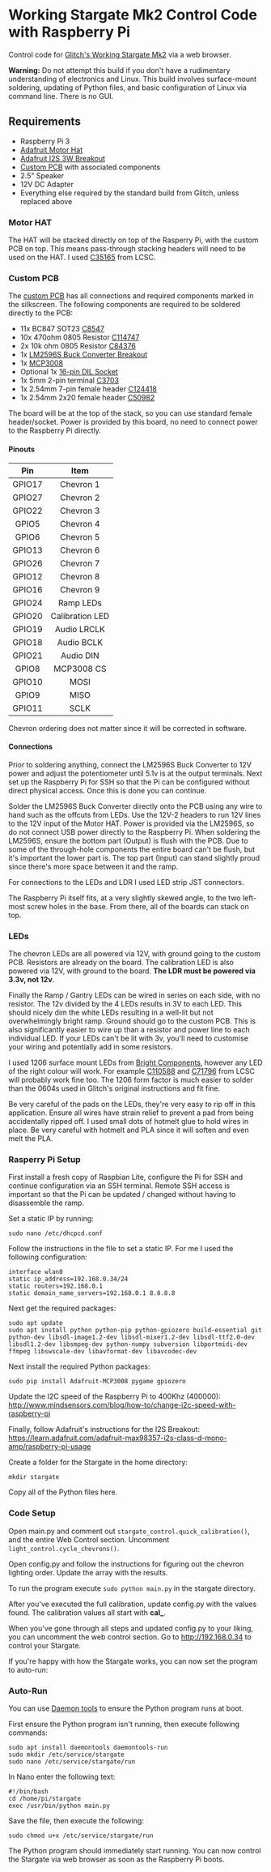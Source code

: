 # Working Stargate Mk2 Control Code with Raspberry Pi

Control code for [Glitch's Working Stargate Mk2](https://www.thingiverse.com/thing:1603423) via a web browser.

**Warning:** Do not attempt this build if you don't have a rudimentary understanding of electronics and Linux. This build involves surface-mount soldering, updating of Python files, and basic configuration of Linux via command line. There is no GUI.

## Requirements
- Raspberry Pi 3
- [Adafruit Motor Hat](https://www.adafruit.com/product/2348)
- [Adafruit I2S 3W Breakout](https://www.adafruit.com/product/3006)
- [Custom PCB](https://easyeda.com/boogleoogle/Stargate-HAT) with associated components
- 2.5" Speaker
- 12V DC Adapter
- Everything else required by the standard build from Glitch, unless replaced above

### Motor HAT
The HAT will be stacked directly on top of the Rasperry Pi, with the custom PCB on top. This means pass-through stacking headers will need to be used on the HAT. I used [C35165](https://lcsc.com/product-detail/Female-Header_2-54mm-2-20P_C35165.html) from LCSC.

### Custom PCB

The [custom PCB](https://easyeda.com/boogleoogle/Stargate-HAT) has all connections and required components marked in the silkscreen. The following components are required to be soldered directly to the PCB:

 - 11x BC847 SOT23 [C8547](https://lcsc.com/product-detail/Transistors-NPN-PNP_BC847A-1E_C8574.html)
 - 10x 470ohm 0805 Resistor [C114747](https://lcsc.com/product-detail/Chip-Resistor-Surface-Mount_470R-471-5_C114747.html)
 - 2x 10k ohm 0805 Resistor [C84376](https://lcsc.com/product-detail/Chip-Resistor-Surface-Mount_10KR-1002-1_C84376.html)
 - 1x [LM2596S Buck Converter Breakout](https://www.bitsbox.co.uk/index.php?main_page=product_info&cPath=140_171&products_id=3202)
 - 1x [MCP3008](https://www.bitsbox.co.uk/index.php?main_page=product_info&cPath=140_166&products_id=2274)
 - Optional 1x [16-pin DIL Socket](https://www.bitsbox.co.uk/index.php?main_page=product_info&cPath=255_256&products_id=1933)
 - 1x 5mm 2-pin terminal [C3703](https://lcsc.com/product-detail/Terminal-Blocks_WJ127-5-0-2P_C3703.html)
 - 1x 2.54mm 7-pin female header [C124418](https://lcsc.com/product-detail/Female-Header_Shenzhen-Cancome-Female-header-1-7P-2-54mm-Straight-line_C124418.html)
 - 1x 2.54mm 2x20 female header [C50982](https://lcsc.com/product-detail/Female-Header_2-54mm-2-20PFemale-header_C50982.html)

The board will be at the top of the stack, so you can use standard female header/socket. Power is provided by this board, no need to connect power to the Raspberry Pi directly.

#### Pinouts

| Pin | Item |
| :---: | :---: |
| GPIO17 | Chevron 1 |
| GPIO27 | Chevron 2 |
| GPIO22 | Chevron 3 |
| GPIO5 | Chevron 4 |
| GPIO6 | Chevron 5 |
| GPIO13 | Chevron 6 |
| GPIO26 | Chevron 7 |
| GPIO12 | Chevron 8 |
| GPIO16 | Chevron 9 |
| GPIO24 | Ramp LEDs |
| GPIO20| Calibration LED |
| GPIO19 | Audio LRCLK |
| GPIO18 | Audio BCLK |
| GPIO21 | Audio DIN |
| GPIO8 | MCP3008 CS |
| GPIO10 | MOSI |
| GPIO9 | MISO |
| GPIO11 | SCLK |

Chevron ordering does not matter since it will be corrected in software.

#### Connections

Prior to soldering anything, connect the LM2596S Buck Converter to 12V power and adjust the potentiometer until 5.1v is at the output terminals. Next set up the Raspberry Pi for SSH so that the Pi can be configured without direct physical access. Once this is done you can continue.

Solder the LM2596S Buck Converter directly onto the PCB using any wire to hand such as the offcuts from LEDs. Use the 12V-2 headers to run 12V lines to the 12V input of the Motor HAT. Power is provided via the LM2596S, so do not connect USB power directly to the Raspberry Pi. When soldering the LM2596S, ensure the bottom part (Output) is flush with the PCB. Due to some of the through-hole components the entire board can't be flush, but it's important the lower part is. The top part (Input) can stand slightly proud since there's more space between it and the ramp.

For connections to the LEDs and LDR I used LED strip JST connectors.

The Raspberry Pi itself fits, at a very slightly skewed angle, to the two left-most screw holes in the base. From there, all of the boards can stack on top.

### LEDs
The chevron LEDs are all powered via 12V, with ground going to the custom PCB. Resistors are already on the board. The calibration LED is also powered via 12V, with ground to the board. **The LDR must be powered via 3.3v, not 12v**.

Finally the Ramp / Gantry LEDs can be wired in series on each side, with no resistor. The 12v divided by the 4 LEDs results in 3V to each LED. This should nicely dim the white LEDs resulting in a well-lit but not overwhelmingly bright ramp. Ground should go to the custom PCB. This is also significantly easier to wire up than a resistor and power line to each individual LED. If your LEDs can't be lit with 3v, you'll need to customise your wiring and potentially add in some resistors.

I used 1206 surface mount LEDs from [Bright Components](http://bright-components.co.uk/), however any LED of the right colour will work. For example [C110588](https://lcsc.com/product-detail/Light-Emitting-Diodes-LED_LED-26-21-UYC-S530-A3-TR8_C110588.html) and [C71796](https://lcsc.com/product-detail/Light-Emitting-Diodes-LED_white1206-Non-warm-tones-of-white_C71796.html) from LCSC will probably work fine too. The 1206 form factor is much easier to solder than the 0604s used in Glitch's original instructions and fit fine.

Be very careful of the pads on the LEDs, they're very easy to rip off in this application. Ensure all wires have strain relief to prevent a pad from being accidentally ripped off. I used small dots of hotmelt glue to hold wires in place. Be very careful with hotmelt and PLA since it will soften and even melt the PLA.

### Rasperry Pi Setup

First install a fresh copy of Raspbian Lite, configure the Pi for SSH and continue configuration via an SSH terminal. Remote SSH access is important so that the Pi can be updated / changed without having to disassemble the ramp.

Set a static IP by running:

`sudo nano /etc/dhcpcd.conf`

Follow the instructions in the file to set a static IP. For me I used the following configuration:

```
interface wlan0
static ip_address=192.168.0.34/24
static routers=192.168.0.1
static domain_name_servers=192.168.0.1 8.8.8.8
```

Next get the required packages:

```
sudo apt update
sudo apt install python python-pip python-gpiozero build-essential git python-dev libsdl-image1.2-dev libsdl-mixer1.2-dev libsdl-ttf2.0-dev   libsdl1.2-dev libsmpeg-dev python-numpy subversion libportmidi-dev ffmpeg libswscale-dev libavformat-dev libavcodec-dev
```

Next install the required Python packages:

`sudo pip install Adafruit-MCP3008 pygame gpiozero`

Update the I2C speed of the Raspberry Pi to 400Khz (400000): http://www.mindsensors.com/blog/how-to/change-i2c-speed-with-raspberry-pi

Finally, follow Adafruit's instructions for the I2S Breakout: https://learn.adafruit.com/adafruit-max98357-i2s-class-d-mono-amp/raspberry-pi-usage

Create a folder for the Stargate in the home directory:

`mkdir stargate`

Copy all of the Python files here.

### Code Setup

Open main.py and comment out `stargate_control.quick_calibration()`, and the entire Web Control section. Uncomment `light_control.cycle_chevrons()`.

Open config.py and follow the instructions for figuring out the chevron lighting order. Update the array with the results.

To run the program execute `sudo python main.py` in the stargate directory.

After you've executed the full calibration, update config.py with the values found. The calibration values all start with **cal_**.

When you've gone through all steps and updated config.py to your liking, you can uncomment the web control section. Go to http://192.168.0.34 to control your Stargate.

If you're happy with how the Stargate works, you can now set the program to auto-run:

### Auto-Run

You can use [Daemon tools](https://samliu.github.io/2017/01/10/daemontools-cheatsheet.html) to ensure the Python program runs at boot.

First ensure the Python program isn't running, then execute following commands:

```
sudo apt install daemontools daemontools-run
sudo mkdir /etc/service/stargate
sudo nano /etc/service/stargate/run
```

In Nano enter the following text:

```
#!/bin/bash
cd /home/pi/stargate
exec /usr/bin/python main.py
```

Save the file, then execute the following:

`sudo chmod u+x /etc/service/stargate/run`

The Python program should immediately start running. You can now control the Stargate via web browser as soon as the Raspberry Pi boots.
